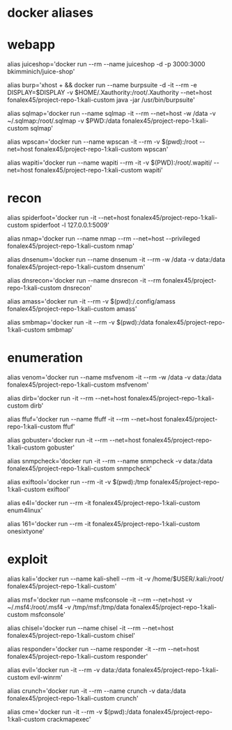 # **docker aliases**

# webapp

alias juiceshop='docker run --rm --name juiceshop -d -p 3000:3000 bkimminich/juice-shop'

alias burp='xhost + && docker run --name burpsuite -d -it --rm -e DISPLAY=$DISPLAY -v $HOME/.Xauthority:/root/.Xauthority --net=host fonalex45/project-repo-1:kali-custom java -jar /usr/bin/burpsuite'

alias sqlmap='docker run --name sqlmap -it --rm --net=host -w /data -v ~/.sqlmap:/root/.sqlmap -v $PWD:/data fonalex45/project-repo-1:kali-custom sqlmap'

alias wpscan='docker run --name wpscan -it --rm -v $(pwd):/root --net=host fonalex45/project-repo-1:kali-custom wpscan'

alias wapiti='docker run --name wapiti --rm -it  -v $(PWD):/root/.wapiti/  --net=host fonalex45/project-repo-1:kali-custom wapiti'

# recon

alias spiderfoot='docker run -it --net=host fonalex45/project-repo-1:kali-custom spiderfoot -l 127.0.0.1:5009'

alias nmap='docker run --name nmap --rm --net=host  --privileged fonalex45/project-repo-1:kali-custom nmap'

alias dnsenum='docker run --name dnsenum -it --rm -w /data -v data:/data fonalex45/project-repo-1:kali-custom dnsenum'

alias dnsrecon='docker run --name dnsrecon -it --rm fonalex45/project-repo-1:kali-custom dnsrecon'

alias amass='docker run -it --rm -v $(pwd):/.config/amass fonalex45/project-repo-1:kali-custom amass'

alias smbmap='docker run -it --rm -v $(pwd):/data fonalex45/project-repo-1:kali-custom smbmap'


# enumeration

alias venom='docker run --name msfvenom -it --rm -w /data -v data:/data fonalex45/project-repo-1:kali-custom msfvenom'

alias dirb='docker run -it --rm --net=host fonalex45/project-repo-1:kali-custom dirb'

alias ffuf='docker run --name ffuff -it --rm  --net=host fonalex45/project-repo-1:kali-custom ffuf'

alias gobuster='docker run -it --rm --net=host fonalex45/project-repo-1:kali-custom gobuster'

alias snmpcheck='docker run -it --rm --name snmpcheck -v data:/data fonalex45/project-repo-1:kali-custom snmpcheck'

alias exiftool='docker run --rm -it -v $(pwd):/tmp fonalex45/project-repo-1:kali-custom exiftool'

alias e4l='docker run --rm -it fonalex45/project-repo-1:kali-custom enum4linux'

alias 161='docker run --rm -it fonalex45/project-repo-1:kali-custom onesixtyone'

# exploit

alias kali='docker run --name kali-shell --rm -it -v /home/$USER/.kali:/root/ fonalex45/project-repo-1:kali-custom'

alias msf='docker run --name msfconsole -it --rm --net=host  -v ~/.msf4:/root/.msf4 -v /tmp/msf:/tmp/data fonalex45/project-repo-1:kali-custom msfconsole'

alias chisel='docker run --name chisel -it --rm --net=host fonalex45/project-repo-1:kali-custom chisel'

alias responder='docker run --name responder -it --rm --net=host fonalex45/project-repo-1:kali-custom responder'

alias evil='docker run -it --rm -v data:/data fonalex45/project-repo-1:kali-custom evil-winrm'

alias crunch='docker run -it --rm --name crunch -v data:/data fonalex45/project-repo-1:kali-custom crunch'

alias cme='docker run -it --rm -v $(pwd):/data fonalex45/project-repo-1:kali-custom crackmapexec'

